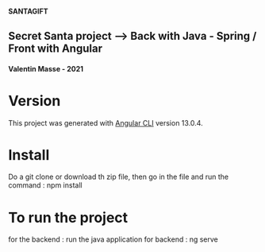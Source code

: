 
#### SANTAGIFT
##   Secret Santa project --> Back with Java - Spring / Front with Angular
#### Valentin Masse - 2021

# Version

This project was generated with [Angular CLI](https://github.com/angular/angular-cli) version 13.0.4.

# Install

Do a git clone or download th zip file, then go in the file and run the command : npm install

# To run the project

for the backend : run the java application
for backend : ng serve
